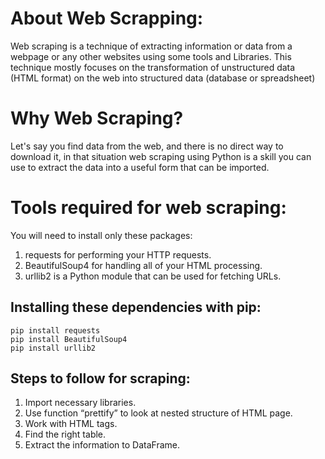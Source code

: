 # About Web Scrapping:
Web scraping is a technique of extracting information or data from a webpage or any other websites using some tools and Libraries. This technique mostly focuses on the transformation of unstructured data (HTML format) on the web into structured data (database or spreadsheet)


# Why Web Scraping?
Let's say you find data from the web, and there is no direct way to download it, in that situation web scraping using Python is a skill you can use to extract the data into a useful form that can be imported.

# Tools required for web scraping:

You will need to install only these packages:

1. requests for performing your HTTP requests.
2. BeautifulSoup4 for handling all of your HTML processing.
3. urllib2 is a Python module that can be used for fetching URLs.

## Installing these dependencies with pip:

```
pip install requests 
pip install BeautifulSoup4
pip install urllib2
```
## Steps to follow for scraping:

1. Import necessary libraries.
2. Use function “prettify” to look at nested structure of HTML page.
3. Work with HTML tags.
4. Find the right table.
5. Extract the information to DataFrame.
